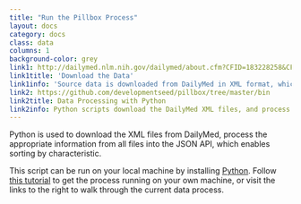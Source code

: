 ```yaml
---
title: "Run the Pillbox Process"
layout: docs
category: docs
class: data
columns: 1
background-color: grey
link1: http://dailymed.nlm.nih.gov/dailymed/about.cfm?CFID=183228258&CFTOKEN=8603a4114605f21e-15BB5AE8-E978-A377-63D39868B9AC4364&jsessionid=8430e2cae8a7eec20716624e742245d703b7
link1title: 'Download the Data'
link1info: 'Source data is downloaded from DailyMed in XML format, which provides data on marketed drugs. DailyMed is a service of the National Library of Medicine (NLM)'
link2: https://github.com/developmentseed/pillbox/tree/master/bin
link2title: Data Processing with Python
link2info: Python scripts download the DailyMed XML files, and process them into the JSON API and CSV. 
---
```


Python is used to download the XML files from DailyMed, process the appropriate information from all files into the JSON API, which enables sorting by characteristic. 

This script can be run on your local machine by installing [Python](http://www.python.org/). Follow [this tutorial](https://github.com/developmentseed/pillbox-data-api/wiki/_pages) to get the process running on your own machine, or visit the links to the right to walk through the current data process.
